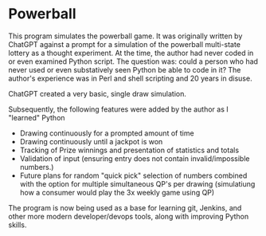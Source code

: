 # Powerball

This program simulates the powerball game.  It was originally written by ChatGPT against a prompt for a simulation of the powerball multi-state lottery as a thought experiment.
At the time, the author had never coded in or even examined Python script.  The question was: could a person who had never used or even substatively seen Python be able to code in it?
The author's experience was in Perl and shell scripting and 20 years in disuse.

ChatGPT created a very basic, single draw simulation.

Subsequently, the following features were added by the author as I "learned" Python
- Drawing continuously for a prompted amount of time
- Drawing continuously until a jackpot is won
- Tracking of Prize winnings and presentation of statistics and totals
- Validation of input (ensuring entry does not contain invalid/impossible numbers.)
- Future plans for random "quick pick" selection of numbers combined with the option for multiple simultaneous QP's per drawing (simulatiung how a consumer would play the 3x weekly game using QP)

The program is now being used as a base for learning git, Jenkins, and other more modern developer/devops tools, along with improving Python skills.
